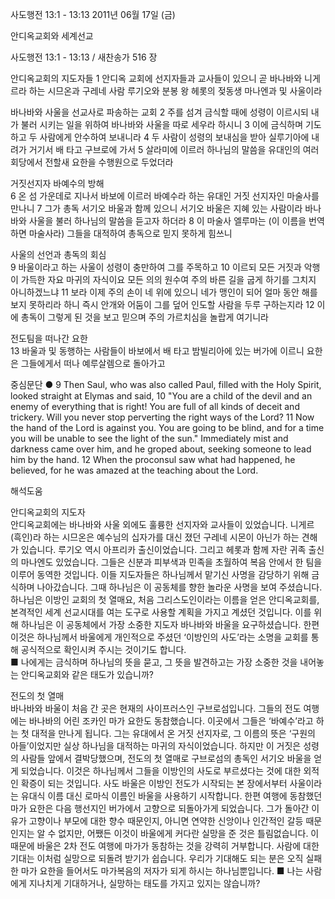 사도행전 13:1 - 13:13 
2011년 06월 17일 (금)

안디옥교회와 세계선교



사도행전 13:1 - 13:13 / 새찬송가 516 장


안디옥교회의 지도자들 
1 안디옥 교회에 선지자들과 교사들이 있으니 곧 바나바와 니게르라 하는 시므온과 구레네 사람 루기오와 분봉 왕 헤롯의 젖동생 마나엔과 및 사울이라  

바나바와 사울을 선교사로 파송하는 교회 
2 주를 섬겨 금식할 때에 성령이 이르시되 내가 불러 시키는 일을 위하여 바나바와 사울을 따로 세우라 하시니 3 이에 금식하며 기도하고 두 사람에게 안수하여 보내니라 4 두 사람이 성령의 보내심을 받아 실루기아에 내려가 거기서 배 타고 구브로에 가서 5 살라미에 이르러 하나님의 말씀을 유대인의 여러 회당에서 전할새 요한을 수행원으로 두었더라  

거짓선지자 바예수의 방해  
6 온 섬 가운데로 지나서 바보에 이르러 바예수라 하는 유대인 거짓 선지자인 마술사를 만나니 7 그가 총독 서기오 바울과 함께 있으니 서기오 바울은 지혜 있는 사람이라 바나바와 사울을 불러 하나님의 말씀을 듣고자 하더라 8 이 마술사 엘루마는 (이 이름을 번역하면 마술사라) 그들을 대적하여 총독으로 믿지 못하게 힘쓰니  

사울의 선언과 총독의 회심  
9 바울이라고 하는 사울이 성령이 충만하여 그를 주목하고 10 이르되 모든 거짓과 악행이 가득한 자요 마귀의 자식이요 모든 의의 원수여 주의 바른 길을 굽게 하기를 그치지 아니하겠느냐 11 보라 이제 주의 손이 네 위에 있으니 네가 맹인이 되어 얼마 동안 해를 보지 못하리라 하니 즉시 안개와 어둠이 그를 덮어 인도할 사람을 두루 구하는지라 12 이에 총독이 그렇게 된 것을 보고 믿으며 주의 가르치심을 놀랍게 여기니라  

전도팀을 떠나간 요한  
13 바울과 및 동행하는 사람들이 바보에서 배 타고 밤빌리아에 있는 버가에 이르니 요한은 그들에게서 떠나 예루살렘으로 돌아가고  

중심문단 ● 9 Then Saul, who was also called Paul, filled with the Holy Spirit, looked straight at Elymas and said, 10 "You are a child of the devil and an enemy of everything that is right! You are full of all kinds of deceit and trickery. Will you never stop perverting the right ways of the Lord? 11 Now the hand of the Lord is against you. You are going to be blind, and for a time you will be unable to see the light of the sun." Immediately mist and darkness came over him, and he groped about, seeking someone to lead him by the hand. 12 When the proconsul saw what had happened, he believed, for he was amazed at the teaching about the Lord.

해석도움





안디옥교회의 지도자  
안디옥교회에는 바나바와 사울 외에도 훌륭한 선지자와 교사들이 있었습니다. 니게르(흑인)라 하는 시므온은 예수님의 십자가를 대신 졌던 구레네 시몬이 아닌가 하는 견해가 있습니다. 루기오 역시 아프리카 출신이었습니다. 그리고 헤롯과 함께 자란 귀족 출신의 마나엔도 있었습니다. 그들은 신분과 피부색과 민족을 초월하여 복음 안에서 한 팀을 이루어 동역한 것입니다. 이들 지도자들은 하나님께서 맡기신 사명을 감당하기 위해 금식하며 나아갔습니다. 그때 하나님은 이 공동체를 향한 놀라운 사명을 보여 주셨습니다. 하나님은 이방인 교회의 첫 열매요, 처음 그리스도인이라는 이름을 얻은 안디옥교회를, 본격적인 세계 선교시대를 여는 도구로 사용할 계획을 가지고 계셨던 것입니다. 이를 위해 하나님은 이 공동체에서 가장 소중한 지도자 바나바와 바울을 요구하셨습니다. 한편 이것은 하나님께서 바울에게 개인적으로 주셨던 ‘이방인의 사도’라는 소명을 교회를 통해 공식적으로 확인시켜 주시는 것이기도 합니다.  
■ 나에게는 금식하며 하나님의 뜻을 묻고, 그 뜻을 발견하고는 가장 소중한 것을 내어놓는 안디옥교회와 같은 태도가 있습니까?   

전도의 첫 열매  
바나바와 바울이 처음 간 곳은 현재의 사이프러스인 구브로섬입니다. 그들의 전도 여행에는 바나바의 어린 조카인 마가 요한도 동참했습니다. 이곳에서 그들은 ‘바예수’라고 하는 첫 대적을 만나게 됩니다. 그는 유대에서 온 거짓 선지자로, 그 이름의 뜻은 ‘구원의 아들’이었지만 실상 하나님을 대적하는 마귀의 자식이었습니다. 하지만 이 거짓은 성령의 사람들 앞에서 결박당했으며, 전도의 첫 열매로 구브로섬의 총독인 서기오 바울을 얻게 되었습니다. 이것은 하나님께서 그들을 이방인의 사도로 부르셨다는 것에 대한 외적인 확증이 되는 것입니다. 사도 바울은 이방인 전도가 시작되는 본 장에서부터 사울이라는 유대식 이름 대신 로마식 이름인 바울을 사용하기 시작합니다. 한편 여행에 동참했던 마가 요한은 다음 행선지인 버가에서 고향으로 되돌아가게 되었습니다. 그가 돌아간 이유가 고향이나 부모에 대한 향수 때문인지, 아니면 연약한 신앙이나 인간적인 갈등 때문인지는 알 수 없지만, 어쨌든 이것이 바울에게 커다란 실망을 준 것은 틀림없습니다. 이 때문에 바울은 2차 전도 여행에 마가가 동참하는 것을 강력히 거부합니다. 사람에 대한 기대는 이처럼 실망으로 되돌려 받기가 쉽습니다. 우리가 기대해도 되는 분은 오직 실패한 마가 요한을 들어서도 마가복음의 저자가 되게 하시는 하나님뿐입니다. 
■ 나는 사람에게 지나치게 기대하거나, 실망하는 태도를 가지고 있지는 않습니까?